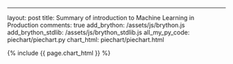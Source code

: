 ---
layout: post
title: Summary of introduction to Machine Learning in Production
comments: true
add_brython: /assets/js/brython.js
add_brython_stdlib: /assets/js/brython_stdlib.js
all_my_py_code: piechart/piechart.py
chart_html: piechart/piechart.html


{% include {{ page.chart_html }} %}

